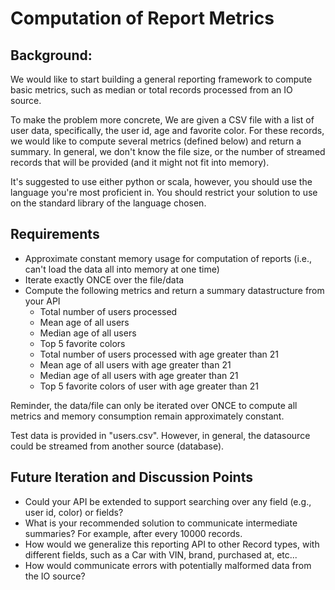 # Computation of Report Metrics

## Background: 

We would like to start building a general reporting framework to compute basic metrics, such as median or total records processed from an IO source. 

To make the problem more concrete, We are given a CSV file with a list of user data, specifically, the user id, age and favorite color. For these records, we would like to compute several metrics (defined below) and return a summary. In general, we don't know the file size, or the number of streamed records that will be provided (and it might not fit into memory).

It's suggested to use either python or scala, however, you should use the language you're most proficient in. You should restrict your solution to use on the standard library of the language chosen.

## Requirements

- Approximate constant memory usage for computation of reports (i.e., can't load the data all into memory at one time)
- Iterate exactly ONCE over the file/data
- Compute the following metrics and return a summary datastructure from your API
  - Total number of users processed
  - Mean age of all users
  - Median age of all users
  - Top 5 favorite colors
  - Total number of users processed with age greater than 21
  - Mean age of all users with age greater than 21
  - Median age of all users with age greater than 21
  - Top 5 favorite colors of user with age greater than 21

Reminder, the data/file can only be iterated over ONCE to compute all metrics and memory consumption remain approximately constant.

Test data is provided in "users.csv". However, in general, the datasource could be streamed from another source (database).

## Future Iteration and Discussion Points

- Could your API be extended to support searching over any field (e.g., user id, color) or fields?
- What is your recommended solution to communicate intermediate summaries? For example, after every 10000 records.
- How would we generalize this reporting API to other Record types, with different fields, such as a Car with VIN, brand, purchased at, etc...
- How would communicate errors with potentially malformed data from the IO source?
  
